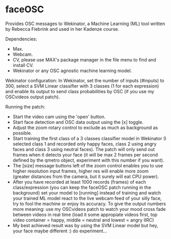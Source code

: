 # faceOSC

Provides OSC messages to Wekinator, a Machine Learning (ML) tool written by Rebecca Fiebrink and used in her Kadenze course.

Dependencies:
- Max.
- Webcam.
- CV, please use MAX's package manager in the file menu to find and install CV.
- Wekinator or any OSC agnostic machine learning model.

Wekinator configuration:
In Wekinator, set the number of inputs (#inputs) to 300, select a SVM Linear classifier with 3 classes (1 for each expression) and enable its output to send class probabilities by OSC (if you use my OSCvideos output patch).

Running the patch:
- Start the video cam using the 'open' button.
- Start face detection and OSC data output using the [x] toggle.
- Adjust the zoom rotary control to exclude as much as background as possible.
- Start training the first class of a 3 classes classifier model in Wekinator (I selected class 1 and recorded only happy faces, class 2 using angry faces and class 3 using neutral faces). The patch will only send out frames when it detects your face (it will be max 2 frames per second defined by the qmetro object, experiment with this number if you want).
- The [size] message buttons left of the zoom control enables you to use higher resolution input frames, higher res will enable more zoom (greater distances from the camera, but it surely will eat CPU power).
- After you have recorded at least 1000 records (frames) of each class/expression (you can keep the faceOSC patch running in the background) set your model to [running] instead of training and watch your trained ML model react to the live webcam feed of your silly face, try to fool the machine or enjoy its accuracy. To give the output numbers more meaning: use my OSCvideos patch to watch your mood cross fade between videos in real time (load it some appropiate videos first, top video container = happy, middle = neutral and lowest = angry IIRC)
- My best achieved result was by using the SVM Linear model but hey, your face maybe different :) do experiment...

